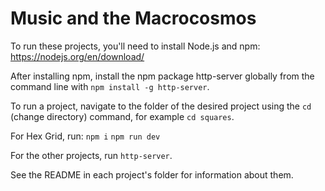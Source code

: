 # Music and the Macrocosmos

To run these projects, you'll need to install Node.js and npm: https://nodejs.org/en/download/

After installing npm, install the npm package http-server globally from the command line with `npm install -g http-server`. 

To run a project, navigate to the folder of the desired project using the `cd` (change directory) command, for example `cd squares`.

For Hex Grid, run:
`npm i`
`npm run dev`

For the other projects, run `http-server`.

See the README in each project's folder for information about them.